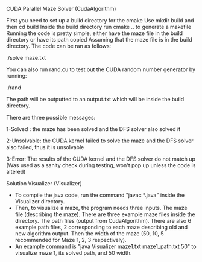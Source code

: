 CUDA Parallel Maze Solver (CudaAlgorithm)

First you need to set up a build directory for the cmake
Use mkdir build and then cd build
Inside the build directory run cmake .. to generate a makefile
Running the code is pretty simple, either have the maze file in the build directory or have its path copied
Assuming that the maze file is in the build directory. The code can be ran as follows:

./solve  maze.txt

You can also run rand.cu to test out the CUDA random number generator by running:

./rand

The path will be outputted to an output.txt which will be inside the build directory.

There are three possible messages:

1-Solved : the maze has been solved and the DFS solver also solved it

2-Unsolvable: the CUDA kernel failed to solve the maze and the DFS solver also failed, thus it is unsolvable

3-Error: The results of the CUDA kernel and the DFS solver do not match up (Was used as a sanity check during testing, won't pop up unless the code is altered)

Solution Visualizer (Visualizer)
- To compile the java code, run the command "javac *.java" inside the Visualizer directory.
- Then, to visualize a maze, the program needs three inputs. The maze file (describing the maze). There are three example maze files inside the directory. The path files (output from CudaAlgorithm). There are also 6 example path files, 2 corresponding to each maze describing old and new algorithm output. Then the width of the maze (50, 10, 5 recommended for Maze 1, 2, 3 respectively).
- An example command is "java Visualizer maze1.txt maze1_path.txt 50" to visualize maze 1, its solved path, and 50 width.
